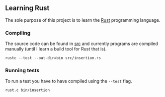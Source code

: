 ## Learning Rust
The sole purpose of this project is to learn the [Rust](http://www.rust-lang.org/) programming language.

### Compiling
The source code can be found in [src](./src) and currently programs are compiled manually (until I learn a build tool for Rust that is).

    rustc --test --out-dir=bin src/insertion.rs

### Running tests
To run a test you have to have compiled using the ```--test``` flag.

    rust.c bin/insertion


